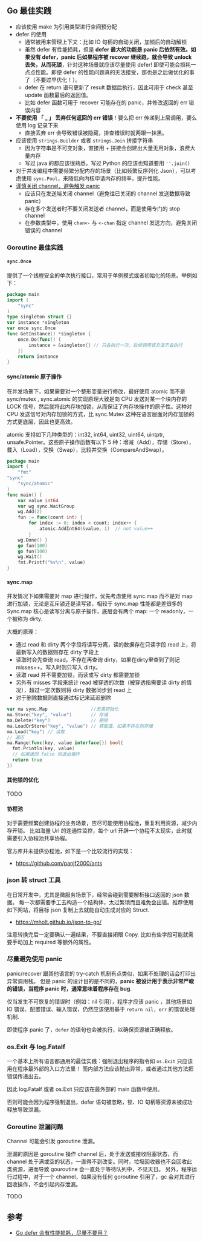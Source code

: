 ## Go 最佳实践

- 应该使用 make 为引用类型进行空间预分配
- defer 的使用
  - 通常被用来管理上下文：比如 IO 句柄的自动关闭，加锁后的自动解锁
  - 虽然 defer 有性能损耗，但是 **defer 最大的功能是 panic 后依然有效。如果没有 defer，panic 后如果程序被 recover 继续跑，就会导致 unlock 丢失，从而死锁**，针对这种场景就应该尽量使用 defer! 即使可能会损耗一点点性能。即便 defer 的性能问题真的无法接受，那也是之后做优化的事了（不要过早优化！）。
  - defer 在 return 语句更新了 result 数据后执行，因此可用于 check 甚至 update 函数最后的返回值。
  - 比如 defer 函数可用于 recover 可能存在的 panic，并修改返回的 err 错误内容
- **不要使用 「 _ 」 丢弃任何返回的 err 错误**！要么把 err 传递到上层调用，要么使用 log 记录下来
  - 直接丢弃 err 会导致错误被隐藏，排查错误时就两眼一抹黑。
- 应该使用 `strings.Builder` 或者 `strings.Join` 拼接字符串
   - 因为字符串是不可变对象，直接用 + 拼接会创建出大量无用对象，浪费大量内存
  - 写过 java 的都应该很熟悉，写过 Python 的应该也知道要用 `''.join()`
- 对于并发编程中需要频繁分配内存的场景（比如频繁反序列化 Json），可以考虑使用 `sync.Pool`，来降低向内核申请内存的频率，提升性能。
- [谨慎关闭 channel，避免触发 panic](https://juejin.cn/post/7033671944587182087)
  - 应该只在发送端关闭 channel（避免往已关闭的 channel 发送数据导致 panic）
  - 存在多个发送者时不要关闭发送者 channel，而是使用专门的 stop channel
  - 在参数类型中，使用 `chan<-` 与 `<-chan` 指定 channel 发送方向，避免关闭错误的 channel

### Goroutine 最佳实践

#### `sync.Once`

提供了一个线程安全的单次执行接口，常用于单例模式或者初始化的场景。举例如下：

```go
package main
import (
    "sync"
)
type singleton struct {}
var instance *singleton
var once sync.Once
func GetInstance() *singleton {
    once.Do(func() {
        instance = &singleton{} // 只会执行一次，后续调用该方法不会执行
    })
    return instance
}
```

#### sync/atomic 原子操作

在并发场景下，如果需要对一个整形变量进行修改，最好使用 atomic 而不是 sync/mutex , sync.atomic 的实现原理大致是向 CPU 发送对某一个块内存的 LOCK 信号，然后就将此内存块加锁，从而保证了内存块操作的原子性。这种对 CPU 发送信号对内存加锁的方式，比 sync.Mutex 这种在语言层面对内存加锁的方式更底层，因此也更高效。

atomic 支持如下几种类型的：int32, int64, uint32, uint64, uintptr, unsafe.Pointer。这些原子操作函数有以下 5 种：增减（Add），存储（Store），载入（Load），交换（Swap），比较并交换（CompareAndSwap）。

```go
package main
import (
    "fmt"
"sync"
    "sync/atomic"
)
func main() {
    var value int64
    var wg sync.WaitGroup
	wg.Add(2)
    fun := func(count int) {
        for index := 0; index < count; index++ {
            atomic.AddInt64(&value, 1)  // not value++
        }
	wg.Done() }
    go fun(100)
    go fun(100)
	wg.Wait()
    fmt.Printf("%v\n", value)
}
```

#### sync.map

并发情况下如果需要对 map 进行操作，优先考虑使用 sync.map 而不是对 map 进行加锁，无论是互斥锁还是读写锁，相较于 sync.map 性能都是差很多的
Sync.map 核心是读写分离与原子操作，底层会有两个 map: 一个 readonly，一个被称为 dirty.

大概的原理：

- 通过 read 和 dirty 两个字段将读写分离，读的数据存在只读字段 read 上，将最新写入的数据则存在 dirty 字段上
- 读取时会先查询 read，不存在再查询 dirty，如果在dirty里查到了则记misses++。写入时则只写入 dirty。
- 读取 read 并不需要加锁，而读或写 dirty 都需要加锁
- 另外有 misses 字段来统计 read 被穿透的次数（被穿透指需要读 dirty 的情况），超过一定次数则将 dirty 数据同步到 read 上
- 对于删除数据则直接通过标记来延迟删除

```go
var ma sync.Map                //无需初始化
ma.Store("key", "value")       // 存储
ma.Delete("key")               // 删除
ma.LoadOrStore("key", "value") // 获取值。如果不存在则存储
ma.Load("key") // 读取
// 遍历
ma.Range(func(key, value interface{}) bool{
  fmt.Println(key, value)
  // 如果返回 false 则退出循环
  return true
})
```

#### 其他锁的优化

TODO

#### 协程池

对于需要频繁创建协程的业务场景，应尽可能使用协程池，重复利用资源，减少内存开销。
比如海量 Url 的连通性监控，每个 url 开辟一个协程不太现实，此时就需要引入协程池共享协程。

官方库并未提供协程池，如下是一个比较流行的实现：

- https://github.com/panjf2000/ants

### json 转 struct 工具

在日常开发中，尤其是微服务场景下，经常会碰到需要解析接口返回的 json 数据。
每一次都需要手工去构造一个结构体，太过繁琐而且难免会出错。推荐使用如下网站，将目标 json 复制上去就能自动生成对应的 Struct.

- https://mholt.github.io/json-to-go/ 

注意转换完后一定要确认一遍结果，不要直接闭眼 Copy. 比如有些字段可能就需要手动加上 required 等额外的属性。

### 尽量避免使用 panic

panic/recover 跟其他语言的 try-catch 机制有点类似，如果不处理的话会打印出异常调用栈。
但是 panic 的设计目的是不同的，**panic 被设计用于表示非常严峻的错误，当程序 panic 时，通常意味着程序存在 bug**.

仅当发生不可恢复的错误时（例如：nil 引用），程序才应该 panic ，其他场景如 IO 错误、配置错误、输入错误，仍然应该使用基于 `return nil, err` 的错误处理机制.

即使程序 panic 了，`defer` 的语句也会被执行，以确保资源被正确释放。

### os.Exit 与 log.Fatalf

一个基本上所有语言都通用的最佳实践：强制退出程序的指令如 `os.Exit` 只应该用在程序最外部的入口方法里！
而内部方法应该抛出异常，或者通过其他方法把错误传递出去。

因此 log.Fatalf 或者 os.Exit 只应该在最外部的 main 函数中使用。

否则可能会因为程序强制退出，defer 语句被忽略，锁、IO 句柄等资源未被成功释放导致泄漏。


### Goroutine 泄漏问题

Channel 可能会引发 goroutine 泄漏。

泄漏的原因是 goroutine 操作 channel 后，处于发送或接收阻塞状态，而 channel 处于满或空的状态，一直得不到改变。同时，垃圾回收器也不会回收此类资源，进而导致 gouroutine 会一直处于等待队列中，不见天日。
另外，程序运行过程中，对于一个 channel，如果没有任何 goroutine 引用了，gc 会对其进行回收操作，不会引起内存泄漏。

TODO


## 参考

- [Go defer 会有性能损耗，尽量不要用？](https://segmentfault.com/a/1190000019490834)

